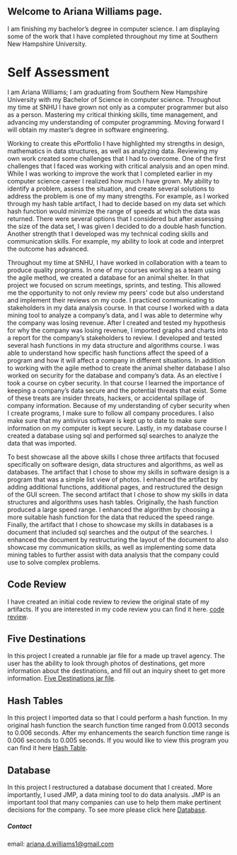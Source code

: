 ## Welcome to Ariana Williams page.

I am finishing my bachelor’s degree in computer science. I am displaying some of the work that I have completed throughout my time at Southern New Hampshire University.

# Self Assessment 

I am Ariana Williams; I am graduating from Southern New Hampshire University with my Bachelor of Science in computer science. Throughout my time at SNHU I have grown not only as a computer programmer but also as a person. Mastering my critical thinking skills, time management, and advancing my understanding of computer programming. Moving forward I will obtain my master’s degree in software engineering. 

Working to create this ePortfolio I have highlighted my strengths in design, mathematics in data structures, as well as analyzing data. Reviewing my own work created some challenges that I had to overcome. One of the first challenges that I faced was working with critical analysis and an open mind. While I was working to improve the work that I completed earlier in my computer science career I realized how much I have grown. My ability to identify a problem, assess the situation, and create several solutions to address the problem is one of my many strengths. For example, as I worked through my hash table artifact, I had to decide based on my data set which hash function would minimize the range of speeds at which the data was returned. There were several options that I considered but after assessing the size of the data set, I was given I decided to do a double hash function. Another strength that I developed was my technical coding skills and communication skills. For example, my ability to look at code and interpret the outcome has advanced. 

Throughout my time at SNHU, I have worked in collaboration with a team to produce quality programs. In one of my courses working as a team using the agile method, we created a database for an animal shelter. In that project we focused on scrum meetings, sprints, and testing. This allowed me the opportunity to not only review my peers' code but also understand and implement their reviews on my code. I practiced communicating to stakeholders in my data analysis course. In that course I worked with a data mining tool to analyze a company’s data, and I was able to determine why the company was losing revenue. After I created and tested my hypothesis for why the company was losing revenue, I imported graphs and charts into a report for the company’s stakeholders to review. I developed and tested several hash functions in my data structure and algorithms course. I was able to understand how specific hash functions affect the speed of a program and how it will affect a company in different situations. In addition to working with the agile method to create the animal shelter database I also worked on security for the database and company’s data. As an elective I took a course on cyber security. In that course I learned the importance of keeping a company’s data secure and the potential threats that exist. Some of these treats are insider threats, hackers, or accidental spillage of company information. Because of my understanding of cyber security when I create programs, I make sure to follow all company procedures. I also make sure that my antivirus software is kept up to date to make sure information on my computer is kept secure. Lastly, in my database course I created a database using sql and performed sql searches to analyze the data that was imported. 

To best showcase all the above skills I chose three artifacts that focused specifically on software design, data structures and algorithms, as well as databases. The artifact that I chose to show my skills in software design is a program that was a simple list view of photos. I enhanced the artifact by adding additional functions, additional pages, and restructured the design of the GUI screen. The second artifact that I chose to show my skills in data structures and algorithms uses hash tables. Originally, the hash function produced a large speed range. I enhanced the algorithm by choosing a more suitable hash function for the data that reduced the speed range. Finally, the artifact that I chose to showcase my skills in databases is a document that included sql searches and the output of the searches. I enhanced the document by restructuring the layout of the document to also showcase my communication skills, as well as implementing some data mining tables to further assist with data analysis that the company could use to solve complex problems. 


## Code Review

I have created an initial code review to review the original state of my artifacts. If you are interested in my code review you can find it here. [code review](https://github.com/ariana-d-williams1/ariana-d-williams1.github.io/blob/main/codeReview.mp4).

## Five Destinations

In this project I created a runnable jar file for a made up travel agency. The user has the ability to look through photos of destinations, get more information about the destinations, and fill out an inquiry sheet to get more information.
[Five Destinations jar file](https://github.com/ariana-d-williams1/ariana-d-williams1.github.io/blob/main/fiveDestinationsRun.jar).

## Hash Tables

In this project I imported data so that I could perform a hash function. In my original hash function the search function time ranged from 0.0013 seconds to 0.006 seconds. After my enhancements the search function time range is 0.006 seconds to 0.005 seconds. If you would like to view this program you can find it here 
[Hash Table](https://github.com/ariana-d-williams1/ariana-d-williams1.github.io/tree/ariana-d-williams1-hashtable/src).

## Database

In this project I restructured a database document that I created. More importantly, I used JMP, a data mining tool to do data analysis. JMP is an important tool that many companies can use to help them make pertinent decisions for the company. To see more please click here [Database](https://github.com/ariana-d-williams1/ariana-d-williams1.github.io/blob/ariana-d-williams1-hashtable/databases.docx).


##### Contact

email: ariana.d.williams1@gmail.com
